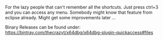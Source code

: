 For the lazy people that can't remember all the shortcuts.
Just press ctrl+3 and you can access any menu.
Somebody might know that feature from eclipse already.
Might get some improvements later ...

Binary Releases can be found under:
https://bintray.com/thecrazyt/x64dbg/x64dbg-plugin-quickaccess#files
